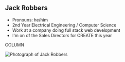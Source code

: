 ---
---

## Jack Robbers
* Pronouns: he/him
* 2nd Year Electrical Engineering / Computer Science
* Work at a company doing full stack web development
* I'm on of the Sales Directors for CREATE this year

COLUMN

![Photograph of Jack Robbers]({{site.baseurl}}/images/jack.jpg)
